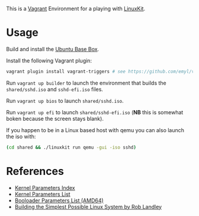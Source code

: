 This is a [Vagrant](https://www.vagrantup.com/) Environment for a playing with [LinuxKit](https://github.com/linuxkit/linuxkit).

# Usage

Build and install the [Ubuntu Base Box](https://github.com/rgl/ubuntu-vagrant).

Install the following Vagrant plugin:

```bash
vagrant plugin install vagrant-triggers # see https://github.com/emyl/vagrant-triggers
```

Run `vagrant up builder` to launch the environment that builds the `shared/sshd.iso` and `sshd-efi.iso` files.

Run `vagrant up bios` to launch `shared/sshd.iso`.

Run `vagrant up efi` to launch `shared/sshd-efi.iso` (**NB** this is somewhat boken because the screen stays blank).

If you happen to be in a Linux based host with qemu you can also launch the iso with:

```bash
(cd shared && ./linuxkit run qemu -gui -iso sshd)
```

# References

* [Kernel Parameters Index](https://www.kernel.org/doc/Documentation/admin-guide/kernel-parameters.rst)
* [Kernel Parameters List](https://www.kernel.org/doc/Documentation/admin-guide/kernel-parameters.txt)
* [Booloader Parameters List (AMD64)](https://www.kernel.org/doc/Documentation/x86/x86_64/boot-options.txt)
* [Building the Simplest Possible Linux System by Rob Landley](https://www.youtube.com/watch?v=Sk9TatW9ino)
